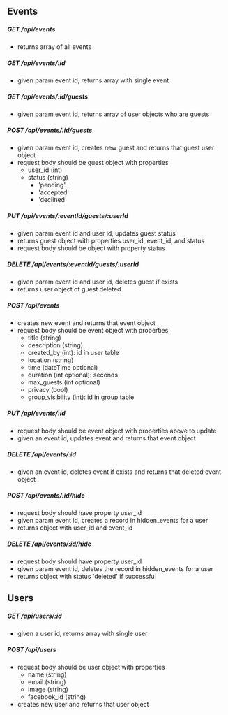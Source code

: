 ## Events

##### GET /api/events
  * returns array of all events

##### GET /api/events/:id
  * given param event id, returns array with single event

##### GET /api/events/:id/guests
  * given param event id, returns array of user objects who are guests

##### POST /api/events/:id/guests
  * given param event id, creates new guest and returns that guest user object
  * request body should be guest object with properties
    * user_id (int)
    * status (string)
      * 'pending'
      * 'accepted'
      * 'declined'

##### PUT /api/events/:eventId/guests/:userId
  * given param event id and user id, updates guest status
  * returns guest object with properties user_id, event_id, and status
  * request body should be object with property status

##### DELETE /api/events/:eventId/guests/:userId
  * given param event id and user id, deletes guest if exists
  * returns user object of guest deleted

##### POST /api/events
  * creates new event and returns that event object
  * request body should be event object with properties
    * title (string)
    * description (string)
    * created_by (int): id in user table
    * location (string)
    * time (dateTime optional)
    * duration (int optional): seconds
    * max_guests (int optional)
    * privacy (bool)
    * group_visibility (int): id in group table

##### PUT /api/events/:id
  * request body should be event object with properties above to update
  * given an event id, updates event and returns that event object

##### DELETE /api/events/:id
  * given an event id, deletes event if exists and returns that deleted event object

##### POST /api/events/:id/hide
  * request body should have property user_id
  * given param event id, creates a record in hidden_events for a user
  * returns object with user_id and event_id

##### DELETE /api/events/:id/hide
  * request body should have property user_id
  * given param event id, deletes the record in hidden_events for a user
  * returns object with status 'deleted' if successful


## Users

##### GET /api/users/:id
  * given a user id, returns array with single user

##### POST /api/users
  * request body should be user object with properties
    * name (string)
    * email (string)
    * image (string)
    * facebook_id (string)
  * creates new user and returns that user object


